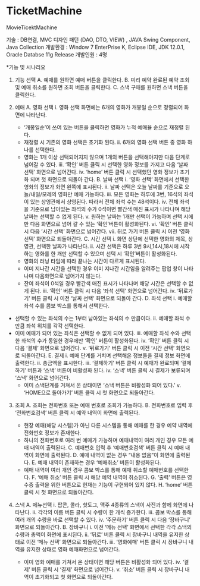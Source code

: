 # TicketMachine
MovieTicektMachine

기술 : DB연결, MVC 디자인 패턴 (DAO, DTO, VIEW) , JAVA Swing Component, Java Collection 
개발환경 : Window 7 EnterPrise K, Eclipse IDE, JDK 12.0.1, Oracle Databse 11g Release
개발인원 : 4명

*기능 및 시나리오

1.	기능 선택
  A.	예매를 원하면 예매 버튼을 클릭한다.
  B.	미리 예약 완료된 예약 조회 및 예매 취소를 원하면 조회 버튼을 클릭한다.
  C.	스낵 구매를 원하면 스낵 버튼을 클릭한다.

2.	예매
  A.	영화 선택
    i.	영화 선택 화면에는 6개의 영화가 개봉일 순으로 정렬되어 화면에 나타난다.     
      -	‘개봉일순’이 쓰여 있는 버튼을 클릭하면 영화가 누적 예매율 순으로 재정렬 된다.
      -	재정렬 시 기존의 영화 선택은 초기화 된다.
    ii.	6개의 영화 선택 버튼 중 영화 하나를 선택한다.
      -	영화는 1개 이상 선택되어지지 않으며 1개의 버튼을 선택해야지만 다음 단계로 넘어갈 수 있다.
    iii.	‘확인’ 버튼 클릭 시 선택한 영화 정보를 가지고 다음 ‘날짜 선택’ 화면으로 넘어간다.
    iv.	‘home’ 버튼 클릭 시 선택했던 영화 정보가 초기화 되며 첫 화면으로 되돌아 간다.
B.	날짜 선택
  i.	‘영화 선택’ 화면에서 선택한 영화의 정보가 화면 왼쪽에 표시된다.
  ii.	날짜 선택은 오늘 날짜를 기준으로 오늘/내일/모레의 영화만 예매 가능하다.
  iii.	모든 영화는 하루에 3번, 16석의 좌석이 있는 상영관에서 상영된다. 따라서 전체 좌석 수는 48석이다.
  iv.	전체 좌석을 기준으로 남아있는 좌석의 수가 0석이면 빨간색 매진 표시가 나타나며 해당 날짜는 선택할 수 없게 된다.
  v.	원하는 날짜는 1개만 선택이 가능하며 선택 시에만 다음 화면으로 넘어 갈 수 있는 ‘확인’버튼이 활성화된다.
  vi.	‘확인’ 버튼 클릭 시 다음 ’시간 선택’ 화면으로 넘어간다.
  vii.	뒤로 가기 버튼 클릭 시 이전 ‘영화 선택’ 화면으로 되돌아간다.
C.	시간 선택
  i.	화면 상단에 선택한 영화의 제목, 상영관, 선택한 날짜가 나타난다.
  ii.	시간 선택은 하루 3번 9시,14시,18시에 시작하는 영화를 한 개만 선택할 수 있으며 선택 시 ‘확인’버튼이 활성화된다. 
      -	영화의 러닝 타임에 따라 끝나는 시간이 다르게 표시된다.
      -	이미 지나간 시간을 선택한 경우 이미 지나간 시간임을 알려주는 팝업 창이 나타나며 다음화면으로 넘어가지 않는다. 
      -	잔여 좌석이 0석일 경우 빨간색 매진 표시가 나타나며 해당 시간은 선택할 수 없게 된다.
  iii.	 ‘확인’ 버튼 클릭 시 다음 ‘좌석 선택’ 화면으로 넘어간다.
  iv.	‘뒤로가기’ 버튼 클릭 시 이전 ‘날짜 선택’ 화면으로 되돌아 간다.
D.	좌석 선택
  i.	예매할 좌석 수를 콤보 박스를 통해서 선택한다.
   -	선택할 수 있는 좌석의 수는 1부터 남아있는 좌석의 수 만큼이다.
  ii.	예매할 좌석 수 만큼 좌석 위치를 각각 선택한다.
  -	이미 예매가 되어 있는 좌석은 선택할 수 없게 되어 있다.
  iii.	예매할 좌석 수와 선택한 좌석의 수가 동일한 경우에만 ‘확인’ 버튼이 활성화된다.
  iv.	‘확인’ 버튼 클릭 시 다음 ‘결제’ 화면으로 넘어간다.
  v.	‘뒤로가기’ 버튼 클릭 시 이전 ‘시간 선택’ 화면으로 되돌아간다.
E.	결제
  i.	예매 단계를 거치며 선택해온 정보들을 결제 정보 화면에 출력한다.
  ii.	총금액을 표시한다.
  iii.	‘결제하기’ 버튼 클릭 시 예매가 완료되며 ‘결제하기’ 버튼과 ‘스낵’ 버튼이 비활성화 된다. 
  iv.	‘스낵’ 버튼 클릭 시 결제가 보류되며 ‘스낵’ 화면으로 넘어간다.
      -	이미 스낵단계를 거쳐서 온 상태이면 ‘스낵 버튼은 비활성화 되어 있다.’
   v.	‘HOME으로 돌아가기’ 버튼 클릭 시 첫 화면으로 되돌아간다.

3.	조회
  A.	조회는 전화번호 또는 예매 번호로 조회가 가능하다.
  B.	전화번호로 입력 후 ‘전화번호검색’ 버튼 클릭 시 예약 내역이 화면에 출력된다.
    -	현장 예매(해당 시스템)가 아닌 다른 시스템을 통해 예매를 한 경우 예약 내역에 전화번호 정보가 존재한다.
    -	하나의 전화번호로 여러 번 예매가 가능하며 예매내역이 여러 개인 경우 모든 예매 내역이 출력된다.
  C.	예매번호 입력 후 ‘예매번호검색’ 버튼 클릭 시 예매 내역이 화면에 출력된다.
  D.	예매 내역이 없는 경우 “내용 없음”이 화면에 출력된다.
  E.	예매 내역이 존재하는 경우 ‘예매취소’ 버튼이 활성화된다.
    -	예매 내역이 여러 개인 경우 콤보 박스를 통해 예매 취소할 예매번호를 선택한다.
  F.	‘예매 취소’ 버튼 클릭 시 해당 예약 내역이 취소된다.
  G.	‘출력’ 버튼은 영수증 출력을 위한 버튼으로 현재는 기능이 구현되어 있지 않다.
  H.	‘home’ 버튼 클릭 시 첫 화면으로 되돌아간다.

4.	스낵
  A.	메뉴선택
    i.	팝콘, 콜라, 핫도그, 맥주 4종류의 스낵이 사진과 함께 화면에 나타난다.
    ii.	각각의 이름 버튼 클릭 시 수량이 한 개씩 증가한다.
    iii.	콤보 박스를 통해 여러 개의 수량을 바로 선택할 수 있다.
    iv.	‘주문하기’ 버튼 클릭 시 다음 ‘장바구니’ 화면으로 되돌아간다.
B.	장바구니
    i.	이전 ‘메뉴 선택’ 화면에서 선택한 각각 스낵의 수량과 총액이 화면에 표시된다. 
    ii.	‘뒤로’ 버튼 클릭 시 장바구니 내역을 유지한 상태로 이전 ‘메뉴 선택’ 화면으로 되돌아간다.
    iii.	‘영화예매’ 버튼 클릭 시 장바구니 내역을 유지한 상태로 영화 예매화면으로 넘어간다.
      -	이미 영화 예매를 거쳐서 온 상태이면 해당 버튼은 비활성화 되어 있다.
    iv.	‘결제’ 버튼 클릭 시 ‘결제’ 화면으로 넘어간다.
    v.	‘취소’ 버튼 클릭 시 장바구니 내역이 초기화되고 첫 화면으로 되돌아간다.

